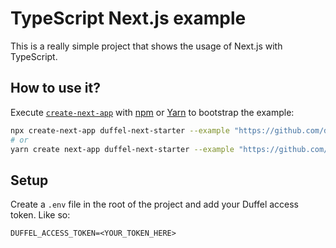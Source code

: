 # TypeScript Next.js example

This is a really simple project that shows the usage of Next.js with TypeScript.

## How to use it?

Execute [`create-next-app`](https://github.com/vercel/next.js/tree/canary/packages/create-next-app) with [npm](https://docs.npmjs.com/cli/init) or [Yarn](https://yarnpkg.com/lang/en/docs/cli/create/) to bootstrap the example:

```bash
npx create-next-app duffel-next-starter --example "https://github.com/duffelhq/duffel-api-javascript/tree/main/examples/with-next"
# or
yarn create next-app duffel-next-starter --example "https://github.com/duffelhq/duffel-api-javascript/tree/main/examples/with-next"
```

## Setup

Create a `.env` file in the root of the project and add your Duffel access token. Like so:

```
DUFFEL_ACCESS_TOKEN=<YOUR_TOKEN_HERE>
```
